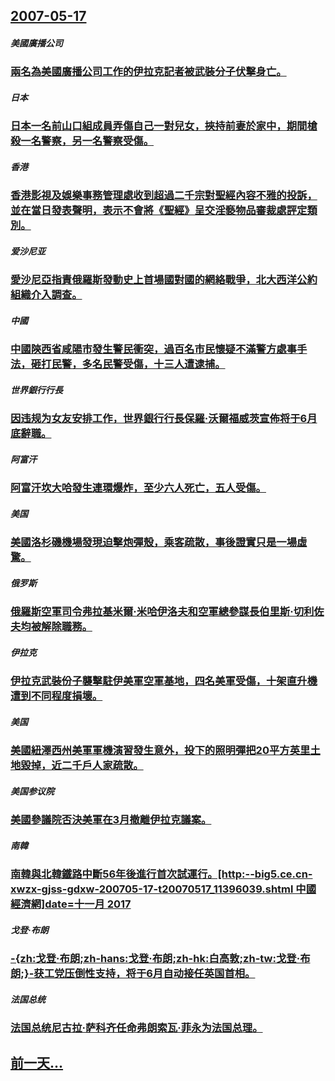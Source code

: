 ## [2007-05-17](/zh/news/2007/05/17/index.md)

##### 美國廣播公司
### [兩名為美國廣播公司工作的伊拉克記者被武裝分子伏擊身亡。](/zh/news/2007/05/17/兩名為美國廣播公司工作的伊拉克記者被武裝分子伏擊身亡.md)
##### 日本
### [日本一名前山口組成員弄傷自己一對兒女，挾持前妻於家中，期間槍殺一名警察，另一名警察受傷。](/zh/news/2007/05/17/日本一名前山口組成員弄傷自己一對兒女-挾持前妻於家中-期間槍殺一名警察-另一名警察受傷.md)
##### 香港
### [香港影視及娛樂事務管理處收到超過二千宗對聖經內容不雅的投訴，並在當日發表聲明，表示不會將《聖經》呈交淫褻物品審裁處評定類別。 ](/zh/news/2007/05/17/香港影視及娛樂事務管理處收到超過二千宗對聖經內容不雅的投訴-並在當日發表聲明-表示不會將-聖經-呈交淫褻物品審裁處評定類.md)
##### 爱沙尼亚
### [愛沙尼亞指責俄羅斯發動史上首場國對國的網絡戰爭，北大西洋公約組織介入調查。](/zh/news/2007/05/17/愛沙尼亞指責俄羅斯發動史上首場國對國的網絡戰爭-北大西洋公約組織介入調查.md)
##### 中國
### [中國陝西省咸陽市發生警民衝突，過百名市民懷疑不滿警方處事手法，砸打民警，多名民警受傷，十三人遭逮捕。](/zh/news/2007/05/17/中國陝西省咸陽市發生警民衝突-過百名市民懷疑不滿警方處事手法-砸打民警-多名民警受傷-十三人遭逮捕.md)
##### 世界銀行行長
### [因违规为女友安排工作，世界銀行行長保羅·沃爾福威茨宣佈将于6月底辭職。](/zh/news/2007/05/17/因违规为女友安排工作-世界銀行行長保羅-沃爾福威茨宣佈将于6月底辭職.md)
##### 阿富汗
### [阿富汗坎大哈發生連環爆炸，至少六人死亡，五人受傷。](/zh/news/2007/05/17/阿富汗坎大哈發生連環爆炸-至少六人死亡-五人受傷.md)
##### 美国
### [美國洛杉磯機場發現迫擊炮彈殼，乘客疏散，事後證實只是一場虛驚。](/zh/news/2007/05/17/美國洛杉磯機場發現迫擊炮彈殼-乘客疏散-事後證實只是一場虛驚.md)
##### 俄罗斯
### [俄羅斯空軍司令弗拉基米爾·米哈伊洛夫和空軍總參謀長伯里斯·切利佐夫均被解除職務。](/zh/news/2007/05/17/俄羅斯空軍司令弗拉基米爾-米哈伊洛夫和空軍總參謀長伯里斯-切利佐夫均被解除職務.md)
##### 伊拉克
### [伊拉克武裝份子襲擊駐伊美軍空軍基地，四名美軍受傷，十架直升機遭到不同程度損壞。](/zh/news/2007/05/17/伊拉克武裝份子襲擊駐伊美軍空軍基地-四名美軍受傷-十架直升機遭到不同程度損壞.md)
##### 美国
### [美國紐澤西州美軍軍機演習發生意外，投下的照明彈把20平方英里土地毀掉，近二千戶人家疏散。](/zh/news/2007/05/17/美國紐澤西州美軍軍機演習發生意外-投下的照明彈把20平方英里土地毀掉-近二千戶人家疏散.md)
##### 美国参议院
### [美國參議院否決美軍在3月撤離伊拉克議案。](/zh/news/2007/05/17/美國參議院否決美軍在3月撤離伊拉克議案.md)
##### 南韓
### [南韓與北韓鐵路中斷56年後進行首次試運行。[http:--big5.ce.cn-xwzx-gjss-gdxw-200705-17-t20070517_11396039.shtml 中國經濟網]date=十一月 2017 ](/zh/news/2007/05/17/南韓與北韓鐵路中斷56年後進行首次試運行-http-big5cecn-xwzx-gjss-gdxw-20070.md)
##### 戈登·布朗
### [-{zh:戈登·布朗;zh-hans:戈登·布朗;zh-hk:白高敦;zh-tw:戈登·布朗;}-获工党压倒性支持，将于6月自动接任英国首相。](/zh/news/2007/05/17/zh-戈登-布朗-zh-hans-戈登-布朗-zh-hk-白高敦-zh-tw-戈登-布朗-获工党压倒性支持-将于.md)
##### 法国总统
### [法国总统尼古拉·萨科齐任命弗朗索瓦·菲永为法国总理。](/zh/news/2007/05/17/法国总统尼古拉-萨科齐任命弗朗索瓦-菲永为法国总理.md)
## [前一天...](/zh/news/2007/05/16/index.md)

